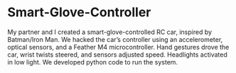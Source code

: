 # Smart-Glove-Controller
My partner and I created a smart-glove-controlled RC car, inspired by Batman/Iron Man. We hacked the car’s controller using an accelerometer, optical sensors, and a Feather M4 microcontroller. Hand gestures drove the car, wrist twists steered, and sensors adjusted speed. Headlights activated in low light. We developed python code to run the system.

